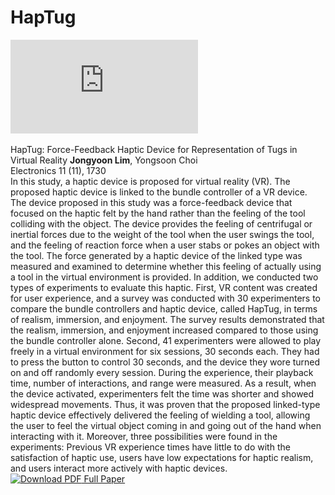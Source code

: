 <!DOCTYPE html>
<html lang="en">
<head>
    <meta charset="UTF-8">
    <meta name="viewport" content="width=device-width, initial-scale=1.0">
    <title>HapTug Study</title>
    <!-- External CSS Reference -->
    <link rel="stylesheet" href="../CSS/styles.css">
</head>
<body>

<!-- HapTug Section -->
<h1>HapTug</h1>
<div class="detail">
    <div class="video-container">
        <iframe 
            src="https://www.youtube.com/embed/3pYoTW2AgUY" 
            title="HapTug" 
            frameborder="0" 
            allow="accelerometer; autoplay; clipboard-write; encrypted-media; gyroscope; picture-in-picture" 
            allowfullscreen>
        </iframe>
    </div>
</div>

<br>

<!-- Portfolio content for HapTug -->
<div class="detail">
    <span class="portfolio-title">HapTug: Force-Feedback Haptic Device for Representation of Tugs in Virtual Reality</span>
    <span class="portfolio-middle"><strong>Jongyoon Lim</strong>, Yongsoon Choi<br>Electronics 11 (11), 1730</span><br>
    <span class="detaily">
        In this study, a haptic device is proposed for virtual reality (VR). The proposed haptic device is linked to the bundle controller of a VR device. The device proposed in this study was a force-feedback device that focused on the haptic felt by the hand rather than the feeling of the tool colliding with the object. The device provides the feeling of centrifugal or inertial forces due to the weight of the tool when the user swings the tool, and the feeling of reaction force when a user stabs or pokes an object with the tool. The force generated by a haptic device of the linked type was measured and examined to determine whether this feeling of actually using a tool in the virtual environment is provided. In addition, we conducted two types of experiments to evaluate this haptic. First, VR content was created for user experience, and a survey was conducted with 30 experimenters to compare the bundle controllers and haptic device, called HapTug, in terms of realism, immersion, and enjoyment. The survey results demonstrated that the realism, immersion, and enjoyment increased compared to those using the bundle controller alone. Second, 41 experimenters were allowed to play freely in a virtual environment for six sessions, 30 seconds each. They had to press the button to control 30 seconds, and the device they wore turned on and off randomly every session. During the experience, their playback time, number of interactions, and range were measured. As a result, when the device activated, experimenters felt the time was shorter and showed widespread movements. Thus, it was proven that the proposed linked-type haptic device effectively delivered the feeling of wielding a tool, allowing the user to feel the virtual object coming in and going out of the hand when interacting with it. Moreover, three possibilities were found in the experiments: Previous VR experience times have little to do with the satisfaction of haptic use, users have low expectations for haptic realism, and users interact more actively with haptic devices.
    </span>
    <br>
    <a href="https://doi.org/10.3390/electronics11111730" class="pdf-link" download target="_blank">
        <img src="../images/pdf.jpg" alt="Download PDF">
        Full Paper
    </a>    
</div>

<!-- Extra spacing at the end -->
<br>
<br>

</body>
</html>
